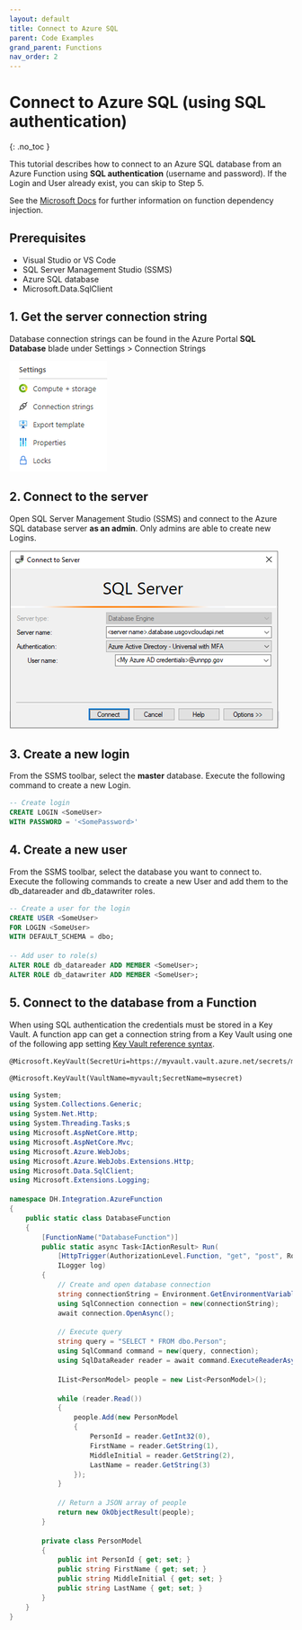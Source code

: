```yaml
---
layout: default
title: Connect to Azure SQL
parent: Code Examples
grand_parent: Functions
nav_order: 2
---
```


# Connect to Azure SQL (using SQL authentication)
{: .no_toc }

This tutorial describes how to connect to an Azure SQL database from 
an Azure Function using **SQL authentication** (username and password). 
If the Login and User already exist, you can skip to Step 5.

See the 
[Microsoft Docs](https://docs.microsoft.com/en-us/azure/azure-functions/functions-dotnet-dependency-injection)
for further information on function dependency injection.

## Prerequisites

- Visual Studio or VS Code
- SQL Server Management Studio (SSMS)
- Azure SQL database
- Microsoft.Data.SqlClient

## 1. Get the server connection string

Database connection strings can be found in the Azure Portal **SQL Database** 
blade under Settings > Connection Strings

![SQLConnection](../assets/images/function-sql-connection.png)

## 2. Connect to the server

Open SQL Server Management Studio (SSMS) and connect to the Azure SQL 
database server **as an admin**. Only admins are able to create new Logins.

![SSMSConnect](../assets/images/function-ssms-connect.PNG)

## 3. Create a new login

From the SSMS toolbar, select the **master** database. Execute the following 
command to create a new Login.

``` sql
-- Create login
CREATE LOGIN <SomeUser> 
WITH PASSWORD = '<SomePassword>' 
```

## 4. Create a new user

From the SSMS toolbar, select the database you want to connect to. Execute 
the following commands to create a new User and add them to the 
db_datareader and db_datawriter roles.

``` sql
-- Create a user for the login
CREATE USER <SomeUser>
FOR LOGIN <SomeUser>
WITH DEFAULT_SCHEMA = dbo;

-- Add user to role(s)
ALTER ROLE db_datareader ADD MEMBER <SomeUser>; 
ALTER ROLE db_datawriter ADD MEMBER <SomeUser>; 

```

## 5. Connect to the database from a Function

When using SQL authentication the credentials must be stored in a Key Vault. 
A function app can get a connection string from a Key Vault using one of the 
following app setting 
[Key Vault reference syntax](https://docs.microsoft.com/en-us/azure/app-service/app-service-key-vault-references?tabs=azure-cli).

```
@Microsoft.KeyVault(SecretUri=https://myvault.vault.azure.net/secrets/mysecret/)
```

```
@Microsoft.KeyVault(VaultName=myvault;SecretName=mysecret)
```

``` csharp
using System;
using System.Collections.Generic;
using System.Net.Http;
using System.Threading.Tasks;s
using Microsoft.AspNetCore.Http;
using Microsoft.AspNetCore.Mvc;
using Microsoft.Azure.WebJobs;
using Microsoft.Azure.WebJobs.Extensions.Http;
using Microsoft.Data.SqlClient;
using Microsoft.Extensions.Logging;

namespace DH.Integration.AzureFunction
{
    public static class DatabaseFunction
    {
        [FunctionName("DatabaseFunction")]
        public static async Task<IActionResult> Run(
            [HttpTrigger(AuthorizationLevel.Function, "get", "post", Route = null)] HttpRequest req,
            ILogger log)
        {
            // Create and open database connection
            string connectionString = Environment.GetEnvironmentVariable("ConnectionString");
            using SqlConnection connection = new(connectionString);
            await connection.OpenAsync();

            // Execute query
            string query = "SELECT * FROM dbo.Person";
            using SqlCommand command = new(query, connection);
            using SqlDataReader reader = await command.ExecuteReaderAsync();

            IList<PersonModel> people = new List<PersonModel>();

            while (reader.Read())
            {
                people.Add(new PersonModel
                {
                    PersonId = reader.GetInt32(0), 
                    FirstName = reader.GetString(1),
                    MiddleInitial = reader.GetString(2), 
                    LastName = reader.GetString(3)
                });
            }

            // Return a JSON array of people
            return new OkObjectResult(people);
        }

        private class PersonModel
        {
            public int PersonId { get; set; }
            public string FirstName { get; set; }
            public string MiddleInitial { get; set; }
            public string LastName { get; set; }
        }
    }
}
```
